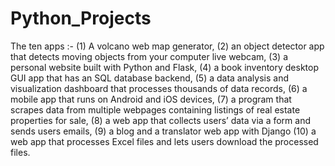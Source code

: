 # Python_Projects
The ten apps :-
(1) A volcano web map generator, 
(2) an object detector app that detects moving objects from your computer live webcam, 
(3) a personal website built with Python and Flask, 
(4) a book inventory desktop GUI app that has an SQL database backend, 
(5) a data analysis and visualization dashboard that processes thousands of data records, 
(6) a mobile app that runs on Android and iOS devices, 
(7) a program that scrapes data from multiple webpages containing listings of real estate properties for sale, 
(8) a web app that collects users’ data via a form and sends users emails, 
(9) a blog and a translator web app with Django
(10) a web app that processes Excel files and lets users download the processed files.
